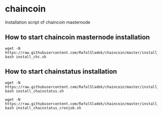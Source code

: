 # chaincoin
Installation script of chaincoin masternode

## How to start chaincoin masternode installation
```
wget -N https://raw.githubusercontent.com/RafalSladek/chaincoin/master/install_chc.sh
bash install_chc.sh
```

## How to start chainstatus installation
```
wget -N https://raw.githubusercontent.com/RafalSladek/chaincoin/master/install_chainstatus.sh
bash install_chainstatus.sh

wget -N https://raw.githubusercontent.com/RafalSladek/chaincoin/master/install_chainstatus_cronjob.sh
bash install_chainstatus_cronjob.sh
```